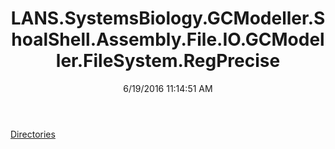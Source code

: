 ﻿---
title: LANS.SystemsBiology.GCModeller.ShoalShell.Assembly.File.IO.GCModeller.FileSystem.RegPrecise
date: 6/19/2016 11:14:51 AM
---

[Directories](T-LANS.SystemsBiology.GCModeller.ShoalShell.Assembly.File.IO.GCModeller.FileSystem.RegPrecise.Directories.html)
